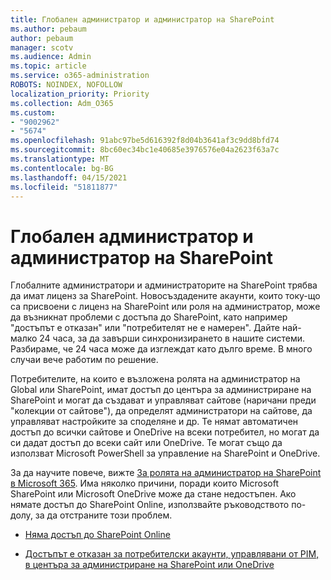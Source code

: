 ```yaml
---
title: Глобален администратор и администратор на SharePoint
ms.author: pebaum
author: pebaum
manager: scotv
ms.audience: Admin
ms.topic: article
ms.service: o365-administration
ROBOTS: NOINDEX, NOFOLLOW
localization_priority: Priority
ms.collection: Adm_O365
ms.custom:
- "9002962"
- "5674"
ms.openlocfilehash: 91abc97be5d616392f8d04b3641af3c9dd8bfd74
ms.sourcegitcommit: 8bc60ec34bc1e40685e3976576e04a2623f63a7c
ms.translationtype: MT
ms.contentlocale: bg-BG
ms.lasthandoff: 04/15/2021
ms.locfileid: "51811877"
---
```

# <a name="global-and-sharepoint-admin"></a>Глобален администратор и администратор на SharePoint

Глобалните администратори и администраторите на SharePoint трябва да имат лиценз за SharePoint. Новосъздадените акаунти, които току-що са присвоени с лиценз на SharePoint или роля на администратор, може да възникнат проблеми с достъпа до SharePoint, като например "достъпът е отказан" или "потребителят не е намерен". Дайте най-малко 24 часа, за да завърши синхронизирането в нашите системи. Разбираме, че 24 часа може да изглеждат като дълго време. В много случаи вече работим по решение.

Потребителите, на които е възложена ролята на администратор на Global или SharePoint, имат достъп до центъра за администриране на SharePoint и могат да създават и управляват сайтове (наричани преди "колекции от сайтове"), да определят администратори на сайтове, да управляват настройките за споделяне и др. Те нямат автоматичен достъп до всички сайтове и OneDrive на всеки потребител, но могат да си дадат достъп до всеки сайт или OneDrive. Те могат също да използват Microsoft PowerShell за управление на SharePoint и OneDrive.

За да научите повече, вижте [За ролята на администратор на SharePoint в Microsoft 365](https://docs.microsoft.com/sharepoint/sharepoint-admin-role).
Има няколко причини, поради които Microsoft SharePoint или Microsoft OneDrive може да стане недостъпен. Ако нямате достъп до SharePoint Online, използвайте ръководството по-долу, за да отстраните този проблем.

- [Няма достъп до SharePoint Online](https://docs.microsoft.com/sharepoint/troubleshoot/sharing-and-permissions/sharepoint-online-inaccessible)

- [Достъпът е отказан за потребителски акаунти, управлявани от PIM, в центъра за администриране на SharePoint или OneDrive](https://docs.microsoft.com/sharepoint/troubleshoot/administration/access-denied-to-pim-user-accounts)
